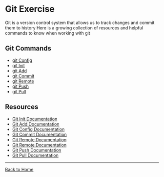 # Git Exercise
Git is a version control system that allows us to track changes and commit them to history
Here is a growing collection of resources and helpful commands to know when working with git


## Git Commands
- [git Config](./Comands/Config.md)
- [git Init](./Commands/Init.md)
- [git Add](./Commands/Add.md)
- [git Commit](./Commands/Commit.md)
- [git Remote](./Commands/Remote.md)
- [git Push](./Commands/Push.md)
- [git Pull](./commands/Pull.md)


## Resources 
- [Git Init Documentation](https://git-scm.com/docs/git-init)
- [Git Add Documentation](https://git-scm.com/docs/git-add)
- [Git Config Documentation](https://git-scm.com/docs/git-config)
- [Git Commit Documentation](https://git-scm.com/docs/git-commit)
- [Git Remote Documentation](https://git-scm.com/docs/git-remote)
- [Git Remote Documentation](https://git-scm.com/docs/git-remote)
- [Git Push Documentation](https://git-scm.com/docs/git-push)
- [Git Pull Documentation](https://git-scm.com/docs/git-pull)
---

[Back to Home](../README.md)
